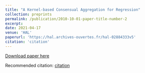 ```yaml
---
title: "A Kernel-based Consensual Aggregation for Regression"
collection: preprints
permalink: /publication/2010-10-01-paper-title-number-2
excerpt: 
date: 2021-04-17
venue: 'HAL'
paperurl: 'https://hal.archives-ouvertes.fr/hal-02884333v5'
citation: 'citation'
---
```


[Download paper here](https://hal.archives-ouvertes.fr/hal-02884333v5)

Recommended citation: [citation](https://hal.archives-ouvertes.fr/hal-02884333v5)
